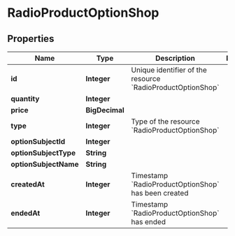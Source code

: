 

# RadioProductOptionShop


## Properties

| Name | Type | Description | Notes |
|------------ | ------------- | ------------- | -------------|
|**id** | **Integer** | Unique identifier of the resource &#x60;RadioProductOptionShop&#x60; |  |
|**quantity** | **Integer** |  |  |
|**price** | **BigDecimal** |  |  |
|**type** | **Integer** | Type of the resource &#x60;RadioProductOptionShop&#x60; |  |
|**optionSubjectId** | **Integer** |  |  |
|**optionSubjectType** | **String** |  |  |
|**optionSubjectName** | **String** |  |  |
|**createdAt** | **Integer** | Timestamp &#x60;RadioProductOptionShop&#x60; has been created |  |
|**endedAt** | **Integer** | Timestamp &#x60;RadioProductOptionShop&#x60; has ended |  |



